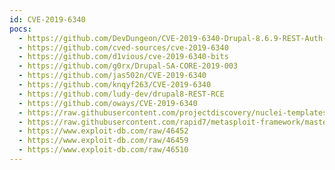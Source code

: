 ```yaml
---
id: CVE-2019-6340
pocs:
  - https://github.com/DevDungeon/CVE-2019-6340-Drupal-8.6.9-REST-Auth-Bypass
  - https://github.com/cved-sources/cve-2019-6340
  - https://github.com/d1vious/cve-2019-6340-bits
  - https://github.com/g0rx/Drupal-SA-CORE-2019-003
  - https://github.com/jas502n/CVE-2019-6340
  - https://github.com/knqyf263/CVE-2019-6340
  - https://github.com/ludy-dev/drupal8-REST-RCE
  - https://github.com/oways/CVE-2019-6340
  - https://raw.githubusercontent.com/projectdiscovery/nuclei-templates/master/cves/CVE-2019-6340.yaml
  - https://raw.githubusercontent.com/rapid7/metasploit-framework/master/modules/exploits/unix/webapp/drupal_restws_unserialize.rb
  - https://www.exploit-db.com/raw/46452
  - https://www.exploit-db.com/raw/46459
  - https://www.exploit-db.com/raw/46510
---
```

